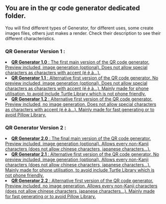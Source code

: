 <h2>You are in the qr code generator dedicated folder.</h2>
<p>You will find different types of Generator, for different uses, some create images files, others just makes a render. Check their description to see their different characteristics.</p>
<h3><underline>QR Generator Version 1 :</underline></h3>
<u>
  <li><strong>QR Generator 1.0</strong> : The first main version of the QR code generator. Preview included, image generation (optional). Does not allow special characters as characters with accent (é,è,à...).</li>
  <li><strong>QR Generator 1.1</strong> : Alternative first version of the QR code generator. No preview included, image generation (optional). Does not allow special characters as characters with accent (é,è,à...). Mainly made for phone utilisation, to avoid include Turtle Library which is not phone friendly.</li>
  <li><strong>QR Generator 1.2</strong> : Alternative first version of the QR code generator. Preview included, no image generation. Does not allow special characters as characters with accent (é,è,à...). Mainly made for fast generating or to avoid Pillow Library.</li>
</u>
<h3><underline>QR Generator Version 2 :</underline></h3>
<u>
  <li><strong>QR Generator 2.0</strong> : The final main version of the QR code generator. Preview included, image generation (optional). Allows every non-Kanji characters (does not allow chinese characters, japanese characters...).</li>
  <li><strong>QR Generator 2.1</strong> : Alternative first version of the QR code generator. No preview included, image generation (optional). Allows every non-Kanji characters (does not allow chinese characters, japanese characters...). Mainly made for phone utilisation, to avoid include Turtle Library which is not phone friendly.</li>
  <li><strong>QR Generator 2.2</strong> : Alternative first version of the QR code generator. Preview included, no image generation. Allows every non-Kanji characters (does not allow chinese characters, japanese characters...). Mainly made for fast generating or to avoid Pillow Library.</li>
</u>
